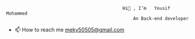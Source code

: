                                                 Hi👋 , I’m   Yousif Mohammed
                                                    An Back-end developer
- 📫 How to reach me   meky50505@gmail.com

<!---
YousefMohammed11010/YousefMohammed11010 is a ✨ special ✨ repository because its `README.md` (this file) appears on your GitHub profile.
You can click the Preview link to take a look at your changes.
--->

